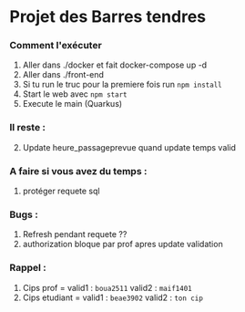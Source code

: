 Projet des Barres tendres
===================

### Comment l'exécuter
1) Aller dans ./docker et fait docker-compose up -d
2) Aller dans ./front-end
3) Si tu run le truc pour la premiere fois run ```npm install```
4) Start le web avec ```npm start```
5) Execute le main (Quarkus)

### Il reste :
2) Update heure_passageprevue quand update temps valid

### A faire si vous avez du temps :
1) protéger requete sql

### Bugs :
1) Refresh pendant requete ??
2) authorization bloque par prof apres update validation

### Rappel :
1) Cips prof = valid1 : ```boua2511``` valid2 : ```maif1401```
2) Cips etudiant = valid1 : ```beae3902``` valid2 : ```ton cip```



